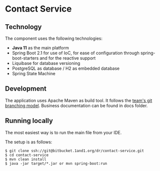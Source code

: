 # Contact Service


## Technology

The component uses the following technologies:
- **Java 11** as the main platform
- Spring Boot 2.1 for use of IoC, for ease of configuration through spring-boot-starters and for the reactive support
- Liquibase for database versioning
- PostgreSQL as database / H2 as embedded database
- Spring State Machine 
## Development

The application uses Apache Maven as build tool. It follows the [team's git branching model](http://domdocsbs01.ops.server.lan:7777/docs-domains-registration/Domains-Git-Branching-Model).
Business documentation can be found in docs folder.

## Running locally

The most easiest way is to run the main file from your IDE.

The setup is as follows:
```
$ git clone ssh://git@bitbucket.1and1.org/dr/contact-service.git
$ cd contact-service
$ mvn clean install
$ java -jar target/*.jar or mvn spring-boot:run
```
